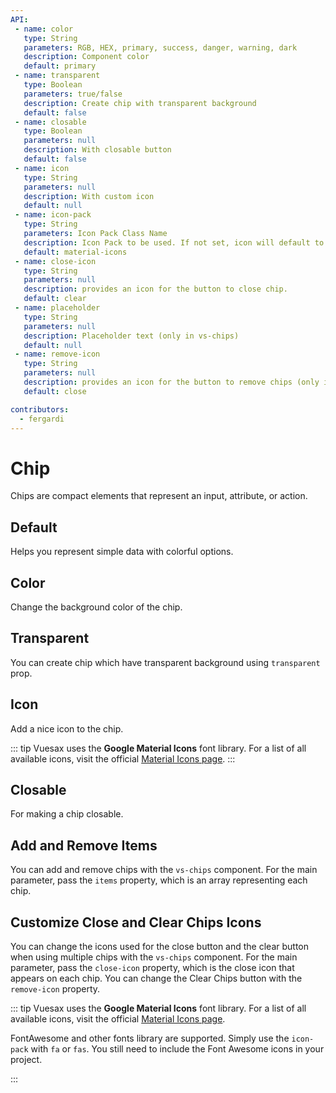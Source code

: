 ```yaml
---
API:
 - name: color
   type: String
   parameters: RGB, HEX, primary, success, danger, warning, dark
   description: Component color
   default: primary
 - name: transparent
   type: Boolean
   parameters: true/false
   description: Create chip with transparent background
   default: false
 - name: closable
   type: Boolean
   parameters: null
   description: With closable button
   default: false
 - name: icon
   type: String
   parameters: null
   description: With custom icon
   default: null
 - name: icon-pack
   type: String
   parameters: Icon Pack Class Name
   description: Icon Pack to be used. If not set, icon will default to Material Icons. ex. FA4 uses fa or fas, FA5 uses fas, far, or fal.
   default: material-icons
 - name: close-icon
   type: String
   parameters: null
   description: provides an icon for the button to close chip.
   default: clear
 - name: placeholder
   type: String
   parameters: null
   description: Placeholder text (only in vs-chips)
   default: null
 - name: remove-icon
   type: String
   parameters: null
   description: provides an icon for the button to remove chips (only in vs-chips)
   default: close

contributors:
  - fergardi
---
```


 # Chip

<box header>

  Chips are compact elements that represent an input, attribute, or action.

</box>

<box>

## Default

Helps you represent simple data with colorful options.

<vuecode md center>
<template #demo>
  <vs-chip>
    Basic Chip
  </vs-chip>
  <vs-chip>
    <vs-avatar text="LD"/>
    Avatar Text
  </vs-chip>
  <vs-chip>
    <vs-avatar />
    Avatar Icon
  </vs-chip>
  <vs-chip>
    <vs-avatar src="https://randomuser.me/api/portraits/men/4.jpg"/>
    Avatar Image
  </vs-chip>
  <vs-chip closable close-icon='clear'>
    Closable chip
  </vs-chip>
</template>
<template #code>

```html
<template lang="html">
  <div class="centerx">
    <vs-chip>
        Basic Chip
      </vs-chip>
      <vs-chip>
        <vs-avatar text="LD"/>
        Avatar Text
      </vs-chip>
      <vs-chip>
        <vs-avatar />
        Avatar Icon
      </vs-chip>
      <vs-chip>
        <vs-avatar src="https://randomuser.me/api/portraits/men/4.jpg"/>
        Avatar Image
      </vs-chip>
      <vs-chip closable>
        Closable chip
      </vs-chip>
  </div>
</template>

<script>
export default {
}
</script>
```

</template>
</vuecode>

</box>

<box>

## Color

Change the background color of the chip.

<vuecode md center>
<template #demo>
  <vs-chip color="primary">
    Basic Chip
  </vs-chip>
  <vs-chip color="success">
    <vs-avatar text="LD"/>
    Avatar Text
  </vs-chip>
  <vs-chip color="danger">
    <vs-avatar />
    Avatar Icon
  </vs-chip>
  <vs-chip color="warning">
    <vs-avatar src="https://randomuser.me/api/portraits/men/4.jpg"/>
    Avatar Image
  </vs-chip >
  <vs-chip closable color="dark">
    Closable chip
  </vs-chip>
  <vs-chip closable color="#24c1a0" close-icon="close">
    <vs-avatar src="https://randomuser.me/api/portraits/men/16.jpg"/>
    Closable chip
  </vs-chip>
</template>
<template #code>

```html
<template lang="html">
  <div class="centerx">
      <vs-chip color="primary">
        Basic Chip
      </vs-chip>
      <vs-chip color="success">
        <vs-avatar text="LD"/>
        Avatar Text
      </vs-chip>
      <vs-chip color="danger">
        <vs-avatar />
        Avatar Icon
      </vs-chip>
      <vs-chip color="warning">
        <vs-avatar src="https://randomuser.me/api/portraits/men/4.jpg"/>
        Avatar Image
      </vs-chip >
      <vs-chip closable color="dark">
        Closable chip
      </vs-chip>
      <vs-chip closable color="#24c1a0" close-icon="close">
        <vs-avatar src="https://randomuser.me/api/portraits/men/16.jpg"/>
        Closable chip
      </vs-chip>
  </div>
</template>

<script>
export default {
}
</script>
```

</template>
</vuecode>

</box>


<box>

## Transparent

You can create chip which have transparent background using `transparent` prop.

<vuecode md center>
<template #demo>
  <vs-chip transparent color="primary">
    Basic Chip
  </vs-chip>
  <vs-chip transparent color="success">
    <vs-avatar text="LD"/>
    Avatar Text
  </vs-chip>
  <vs-chip transparent color="danger">
    <vs-avatar />
    Avatar Icon
  </vs-chip>
  <vs-chip transparent color="warning">
    <vs-avatar src="https://randomuser.me/api/portraits/men/4.jpg"/>
    Avatar Image
  </vs-chip >
  <vs-chip transparent closable color="dark">
    Closable chip
  </vs-chip>
  <vs-chip transparent closable color="#24c1a0" close-icon="close">
    <vs-avatar src="https://randomuser.me/api/portraits/men/16.jpg"/>
    Closable chip
  </vs-chip>
</template>
<template #code>

```html
<template lang="html">
  <template #demo>
    <vs-chip transparent color="primary">
      Basic Chip
    </vs-chip>
    <vs-chip transparent color="success">
      <vs-avatar text="LD"/>
      Avatar Text
    </vs-chip>
    <vs-chip transparent color="danger">
      <vs-avatar />
      Avatar Icon
    </vs-chip>
    <vs-chip transparent color="warning">
      <vs-avatar src="https://randomuser.me/api/portraits/men/4.jpg"/>
      Avatar Image
    </vs-chip >
    <vs-chip transparent closable color="dark">
      Closable chip
    </vs-chip>
    <vs-chip transparent closable color="#24c1a0" close-icon="close">
      <vs-avatar src="https://randomuser.me/api/portraits/men/16.jpg"/>
      Closable chip
    </vs-chip>
  </div>
</template>
```

</template>
</vuecode>

</box>


<box>

## Icon

Add a nice icon to the chip.

::: tip
Vuesax uses the **Google Material Icons** font library. For a list of all available icons, visit the official [Material Icons page](https://material.io/icons/).
:::

<vuecode md center>
<template #demo>
  <vs-chip>
    <vs-avatar />
    Icon Default
  </vs-chip>
  <vs-chip color="primary">
    <vs-avatar icon="send" />
    Icon send
  </vs-chip>
  <vs-chip color="success">
    <vs-avatar icon="markunread" />
    Icon markunread
  </vs-chip>
  <vs-chip color="danger">
    <vs-avatar icon="link_off" />
    Icon link_off
  </vs-chip>
  <vs-chip color="warning">
    <vs-avatar icon="battery_alert" />
    Icon battery_alert
  </vs-chip>
  <vs-chip color="dark">
    <vs-avatar icon="edit" />
    Icon edit
  </vs-chip>
</template>
<template #code>

```html
<template lang="html">
  <div class="centerx">
    <vs-chip>
      <vs-avatar />
      Icon Default
    </vs-chip>
    <vs-chip color="primary">
      <vs-avatar icon="send" />
      Icon send
    </vs-chip>
    <vs-chip color="success">
      <vs-avatar icon="markunread" />
      Icon markunread
    </vs-chip>
    <vs-chip color="danger">
      <vs-avatar icon="link_off" />
      Icon link_off
    </vs-chip>
    <vs-chip color="warning">
      <vs-avatar icon="battery_alert" />
      Icon battery_alert
    </vs-chip>
    <vs-chip color="dark">
      <vs-avatar icon="edit" />
      Icon edit
    </vs-chip>
  </div>
</template>

<script>
export default {
}
</script>
```

</template>
</vuecode>

</box>

<box>

## Closable

For making a chip closable.

<vuecode md>
<template #demo>
  <Demos-Chips-Closable />
</template>
<template #code>

```html
<template lang="html">
  <div class="centerx">
    <vs-button v-if="chips.length == 0" @click="reset" type="filled">Reset Chips</vs-button>
    <vs-chip @click="remove(chip)" v-for="chip in chips" closable>
      {{ chip }}
    </vs-chip>

  </div>
</template>

<script>
export default {
  data(){
    return {
      chips:[
        'Dribbble',
        'GitHub',
        'Behance',
        'Vuejs',
        'Vuesax',
      ],
    }
  },
  methods: {
    reset () {
      this.chips = [
        'Dribbble',
        'GitHub',
        'Behance',
        'Vuejs',
        'Vuesax',
      ]
    },
    remove (item) {
      this.chips.splice(this.chips.indexOf(item), 1)
    }
  }
}
</script>

<style lang="css">
.total {
  width: 100%
}
</style>
```

</template>
</vuecode>

</box>


<box>

## Add and Remove Items

You can add and remove chips with the `vs-chips` component. For the main parameter, pass the `items` property, which is an array representing each chip.

<vuecode md>
<template #demo>
  <Demos-Chips-Addremove />
</template>
<template #code>

```html
<template lang="html">
  <div class="total">
    <div class="modelx">
      {{chips}}
    </div>
    <vs-chips color="rgb(145, 32, 159)" placeholder="New Element" v-model="chips">
      <vs-chip
        :key="chip"
        @click="remove(chip)"
        v-for="chip in chips" closable>
        {{ chip }}
      </vs-chip>
    </vs-chips>
  </div>
</template>

<script>
export default {
  data(){
    return {
      chips:[
        "Vuejs",
        "Node",
        "Vuesax"
      ]
    }
  },
  methods: {
    remove (item) {
      this.chips.splice(this.chips.indexOf(item), 1)
    }
  }
}
</script>

<style lang="css">
.total {
  width: 100%
}
</style>
```

</template>
</vuecode>

</box>

<box>

## Customize Close and Clear Chips Icons

You can change the icons used for the close button and the clear button when using multiple chips with the `vs-chips` component. For the main parameter, pass the `close-icon` property, which is the close icon that appears on each chip. You can change the Clear Chips button with the `remove-icon` property.

::: tip
Vuesax uses the **Google Material Icons** font library. For a list of all available icons, visit the official [Material Icons page](https://material.io/icons/).

FontAwesome and other fonts library are supported. Simply use the `icon-pack` with `fa` or `fas`. You still need to include the Font Awesome icons in your project.

:::

<vuecode md>
<template #demo>
  <Demos-Chips-Changecloseclearicons />
</template>
<template #code>

```html
<template lang="html">
  <div class="total">
    <div class="modelx">
      {{chips}}
    </div>
    <vs-chips color="rgb(145, 32, 159)" placeholder="New Element" v-model="chips" remove-icon="delete_forever">
      <vs-chip
        :key="chip"
        @click="remove(chip)"
        v-for="chip in chips" closable close-icon="delete">
        {{ chip }}
      </vs-chip>
    </vs-chips>
  </div>
</template>

<script>
export default {
  data(){
    return {
      chips:[
        "Vuejs",
        "Node",
        "Vuesax"
      ]
    }
  },
  methods: {
    remove (item) {
      this.chips.splice(this.chips.indexOf(item), 1)
    }
  }
}
</script>

<style lang="css">
.total {
  width: 100%
}
</style>
```

</template>
</vuecode>

</box>

